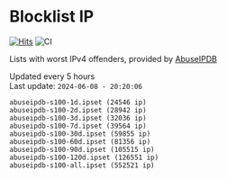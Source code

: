 # Blocklist IP

[![Hits](https://hits.seeyoufarm.com/api/count/incr/badge.svg?url=https%3A%2F%2Fgithub.com%2Fborestad%2Fblocklist-ip%2F&count_bg=%2379C83D&title_bg=%23555555&icon=&icon_color=%23E7E7E7&title=hits&edge_flat=false)](https://hits.seeyoufarm.com)  ![CI](https://img.shields.io/github/workflow/status/borestad/blocklist-ip/CI?style=flat-square)

Lists with worst IPv4 offenders, provided by [AbuseIPDB](https://www.abuseipdb.com/)

<!-- FOOTER-PLACEHOLDER -->
Updated every 5 hours<br>
Last update: `2024-06-08 - 20:20:06`
```
abuseipdb-s100-1d.ipset (24546 ip)
abuseipdb-s100-2d.ipset (28942 ip)
abuseipdb-s100-3d.ipset (32036 ip)
abuseipdb-s100-7d.ipset (39564 ip)
abuseipdb-s100-30d.ipset (59855 ip)
abuseipdb-s100-60d.ipset (81356 ip)
abuseipdb-s100-90d.ipset (105515 ip)
abuseipdb-s100-120d.ipset (126551 ip)
abuseipdb-s100-all.ipset (552521 ip)
```
